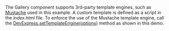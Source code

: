 The Gallery component supports 3rd-party template engines, such as <a href="http://mustache.github.io/" target="_blank">Mustache</a> used in this example. A custom template is defined as a script in the _index.html_ file. To enforce the use of the Mustache template engine, call the [DevExpress.setTemplateEngine(options)](/Documentation/ApiReference/Common/Utils/#setTemplateEngineoptions) method as shown in this demo.